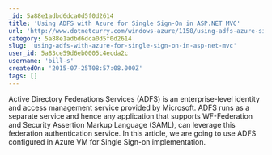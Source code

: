 ```yaml
---
_id: 5a88e1adbd6dca0d5f0d2614
title: 'Using ADFS with Azure for Single Sign-On in ASP.NET MVC'
url: 'http://www.dotnetcurry.com/windows-azure/1158/using-adfs-azure-single-signon-aspnet-mvc'
category: 5a88e1adbd6dca0d5f0d2614
slug: 'using-adfs-with-azure-for-single-sign-on-in-asp-net-mvc'
user_id: 5a83ce59d6eb0005c4ecda2c
username: 'bill-s'
createdOn: '2015-07-25T08:57:08.000Z'
tags: []
---
```


Active Directory Federations Services (ADFS) is an enterprise-level identity and access management service provided by Microsoft. ADFS runs as a separate service and hence any application that supports WF-Federation and Security Assertion Markup Language (SAML), can leverage this federation authentication service. In this article, we are going to use ADFS configured in Azure VM for Single Sign-on implementation.
